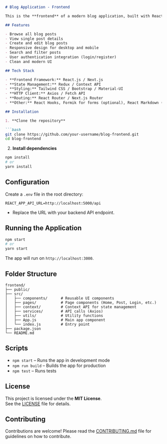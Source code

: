 

````markdown
# Blog Application - Frontend

This is the **frontend** of a modern blog application, built with React.js (or your chosen framework). It provides a responsive and user-friendly interface for reading, creating, and managing blog posts.

## Features

- Browse all blog posts
- View single post details
- Create and edit blog posts
- Responsive design for desktop and mobile
- Search and filter posts
- User authentication integration (login/register)
- Clean and modern UI

## Tech Stack

- **Frontend Framework:** React.js / Next.js
- **State Management:** Redux / Context API
- **Styling:** Tailwind CSS / Bootstrap / Material-UI
- **HTTP Client:** Axios / Fetch API
- **Routing:** React Router / Next.js Router
- **Other:** React Hooks, Formik for forms (optional), React Markdown (optional)

## Installation

1. **Clone the repository**

```bash
git clone https://github.com/your-username/blog-frontend.git
cd blog-frontend
````

2. **Install dependencies**

```bash
npm install
# or
yarn install
```

## Configuration

Create a `.env` file in the root directory:

```env
REACT_APP_API_URL=http://localhost:5000/api
```

* Replace the URL with your backend API endpoint.

## Running the Application

```bash
npm start
# or
yarn start
```

The app will run on `http://localhost:3000`.

## Folder Structure

```
frontend/
├── public/
├── src/
│   ├── components/      # Reusable UI components
│   ├── pages/           # Page components (Home, Post, Login, etc.)
│   ├── context/         # Context API for state management
│   ├── services/        # API calls (Axios)
│   ├── utils/           # Utility functions
│   ├── App.js           # Main app component
│   └── index.js         # Entry point
├── package.json
└── README.md
```

## Scripts

* `npm start` – Runs the app in development mode
* `npm run build` – Builds the app for production
* `npm test` – Runs tests

## License

This project is licensed under the **MIT License**.  
See the [LICENSE](./LICENSE) file for details.

## Contributing

Contributions are welcome! Please read the [CONTRIBUTING.md](./CONTRIBUTING.md) file for guidelines on how to contribute.

